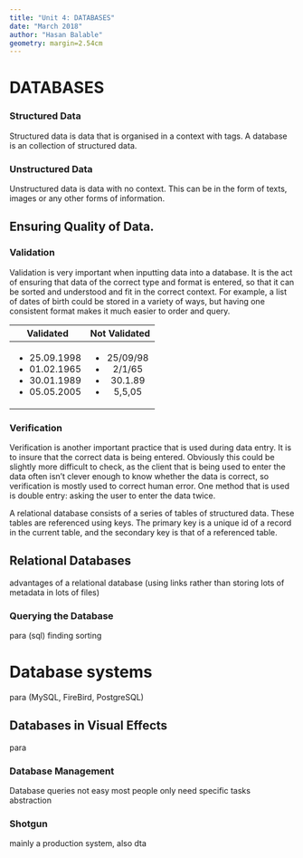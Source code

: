 ```yaml
---
title: "Unit 4: DATABASES"
date: "March 2018"
author: "Hasan Balable"
geometry: margin=2.54cm
---
```


# DATABASES

### Structured Data
Structured data is data that is organised in a context with tags. A database is an collection of structured data. 

### Unstructured Data
Unstructured data is data with no context. This can be in the form of texts, images or any other forms of information.

Ensuring Quality of Data.
-------------

### Validation
Validation is very important when inputting data into a database. It is the act of ensuring that data of the correct type and format is entered, so that it can be sorted and understood and fit in the correct context. For example, a list of dates of birth could be stored in a variety of ways, but having one consistent format makes it much easier to order and query.

|Validated|Not Validated|
|:-------:|:-----------:|
|<ul><li>25.09.1998</li> <li>01.02.1965</li> <li>30.01.1989</li> <li>05.05.2005</li></ul>|<ul><li>25/09/98</li> <li>2/1/65</li> <li>30.1.89</li> <li>5,5,05</li></ul>|	

<!-- Table data from above (for clarity)
 <ul>
    <li>25/09/98</li>
    <li>2/1/65</li>
    <li>30.1.89</li>
    <li>5,5,05</li>
</ul>
<ul>
    <li>25.09.1998</li>
    <li>01.02.1965</li>
    <li>30.01.1989</li>
    <li>05.05.2005</li>
</ul> 
-->

### Verification
Verification is another important practice that is used during data entry. It is to insure that the correct data is being entered. Obviously this could be slightly more difficult to check, as the client that is being used to enter the data often isn’t clever enough to know whether the data is correct, so verification is mostly used to correct human error. One method that is used is double entry: asking the user to enter the data twice.

A relational database consists of a series of tables of structured data. These tables are referenced using keys. The primary key is a unique id of a record in the current table, and the secondary key is that of a referenced table.

Relational Databases
-------------
advantages of a relational database (using links rather than storing lots of metadata in lots of files)

### Querying the Database
para (sql) finding sorting

# Database systems
para (MySQL, FireBird, PostgreSQL)

Databases in Visual Effects
-------------
para
### Database Management
Database queries not easy
most people only need specific tasks
abstraction
### Shotgun
mainly a production system, also dta
